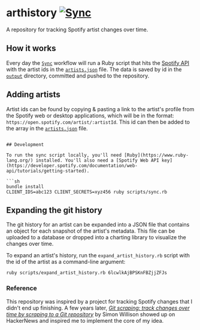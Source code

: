 # arthistory [![Sync](https://github.com/brandongregoryscott/arthistory/actions/workflows/sync.yml/badge.svg)](https://github.com/brandongregoryscott/arthistory/actions/workflows/sync.yml)

A repository for tracking Spotify artist changes over time.

## How it works

Every day the [`Sync`](./.github/workflows/sync.yml) workflow will run a Ruby script that hits the [Spotify API](https://developer.spotify.com/documentation/web-api/tutorials/getting-started) with the artist ids in the [`artists.json`](./input/artists.json) file. The data is saved by id in the [`output`](./output) directory, committed and pushed to the repository.

## Adding artists

Artist ids can be found by copying & pasting a link to the artist's profile from the Spotify web or desktop applications, which will be in the format: `https://open.spotify.com/artist/:artistId`. This id can then be added to the array in the [`artists.json`](./input/artists.json) file.

````

## Development

To run the sync script locally, you'll need [Ruby](https://www.ruby-lang.org/) installed. You'll also need a [Spotify Web API key](https://developer.spotify.com/documentation/web-api/tutorials/getting-started).

```sh
bundle install
CLIENT_IDS=abc123 CLIENT_SECRETS=xyz456 ruby scripts/sync.rb
````

## Expanding the git history

The git history for an artist can be expanded into a JSON file that contains an object for each snapshot of the artist's metadata. This file can be uploaded to a database or dropped into a charting library to visualize the changes over time.

To expand an artist's history, run the `expand_artist_history.rb` script with the id of the artist as a command-line argument:

```sh
ruby scripts/expand_artist_history.rb 6lcwlkAjBPSKnFBZjjZFJs
```

### Reference

This repository was inspired by a project for tracking Spotify changes that I didn't end up finishing. A few years later, [_Git scraping: track changes over time by scraping to a Git repository_](https://simonwillison.net/2020/Oct/9/git-scraping/) by Simon Willison showed up on HackerNews and inspired me to implement the core of my idea.
